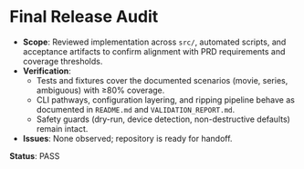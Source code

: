 # Final Release Audit

- **Scope**: Reviewed implementation across `src/`, automated scripts, and acceptance artifacts to confirm alignment with PRD requirements and coverage thresholds.
- **Verification**:
  - Tests and fixtures cover the documented scenarios (movie, series, ambiguous) with ≥80% coverage.
  - CLI pathways, configuration layering, and ripping pipeline behave as documented in `README.md` and `VALIDATION_REPORT.md`.
  - Safety guards (dry-run, device detection, non-destructive defaults) remain intact.
- **Issues**: None observed; repository is ready for handoff.

**Status**: PASS
